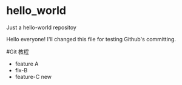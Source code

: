 # hello_world
Just a hello-world repositoy

Hello everyone! 
I'll changed this file for testing Github's committing.

#Git 教程
- feature A
- fix-B
- feature-C
new

